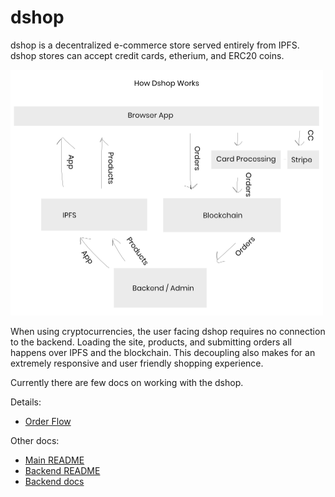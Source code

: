 # dshop

dshop is a decentralized e-commerce store served entirely from IPFS. dshop stores can accept credit cards, etherium, and ERC20 coins.

<img src="assets/dshop-flow.png" style="max-width:500px; margin:auto;">

When using cryptocurrencies, the user facing dshop requires no connection to the backend. Loading the site, products, and submitting orders all happens over IPFS and the blockchain. This decoupling also makes for an extremely responsive and user friendly shopping experience.

Currently there are few docs on working with the dshop.

Details:

- [Order Flow](backend/docs/order.md)

Other docs:

- [Main README](../README.md)
- [Backend README](backend/README.md)
- [Backend docs](backend/docs/README.md)


